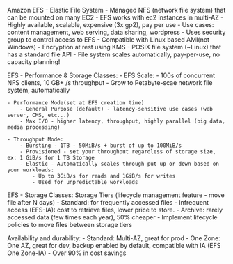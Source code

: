 Amazon EFS - Elastic File System
    - Managed NFS (network file system) that can be mounted on many EC2
    - EFS works with ec2 instances in multi-AZ
    - Highly available, scalable, expensive (3x gp2), pay per use
    - Use cases: content management, web serving, data sharing, wordpress
    - Uses security group to control access to EFS
    - Compatible with Linux based AMI(not Windows)
    - Encryption at rest using KMS
    - POSIX file system (~Linux) that has a standard file API
    - File system scales automatically, pay-per-use, no capacity planning!

EFS - Performance & Storage Classes:
    - EFS Scale:
        - 100s of concurrent NFS clients, 10 GB+ /s throughput
        - Grow to Petabyte-scae network file system, automatically
    
    - Performance Mode(set at EFS creation time)
        - General Purpose (default) - latency-sensitive use cases (web server, CMS, etc...)
        - Max I/O - higher latency, throughput, highly parallel (big data, media processing)
    
    - Throughput Mode:
        - Bursting - 1TB - 50MiB/s + burst of up to 100MiB/s
        - Provisioned - set your throughput regardless of storage size, ex: 1 GiB/s for 1 TB Storage
        - Elastic - Automatically scales through put up or down based on your workloads:
            - Up to 3GiB/s for reads and 1GiB/s for writes
            - Used for unpredictable workloads

EFS - Storage Classes:
Storage Tiers (lifecycle management feature - move file after N days)
    - Standard: for frequently accessed files
    - Infrequent access (EFS-IA): cost to retrieve files, lower price to store.
    - Archive: rarely accessed data (few times each year), 50% cheaper
    - Implement lifecycle policies to move files between storage tiers

Availability and durability:
    - Standard: Multi-AZ, great for prod
    - One Zone: One AZ, great for dev, backup enabled by default, compatible with IA (EFS One Zone-IA)
    - Over 90% in cost savings